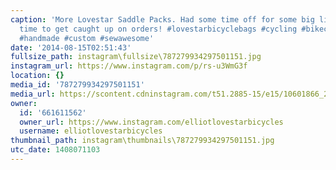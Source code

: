 ```yaml
---
caption: 'More Lovestar Saddle Packs. Had some time off for some big life things...now
  time to get caught up on orders! #lovestarbicyclebags #cycling #bikechi #bikepacking
  #handmade #custom #sewawesome'
date: '2014-08-15T02:51:43'
fullsize_path: instagram\fullsize\787279934297501151.jpg
instagram_url: https://www.instagram.com/p/rs-u3WmG3f
location: {}
media_id: '787279934297501151'
media_url: https://scontent.cdninstagram.com/t51.2885-15/e15/10601866_298077353710595_1981001024_n.jpg?ig_cache_key=Nzg3Mjc5OTM0Mjk3NTAxMTUx.2
owner:
  id: '661611562'
  owner_url: https://www.instagram.com/elliotlovestarbicycles
  username: elliotlovestarbicycles
thumbnail_path: instagram\thumbnails\787279934297501151.jpg
utc_date: 1408071103
---
```

